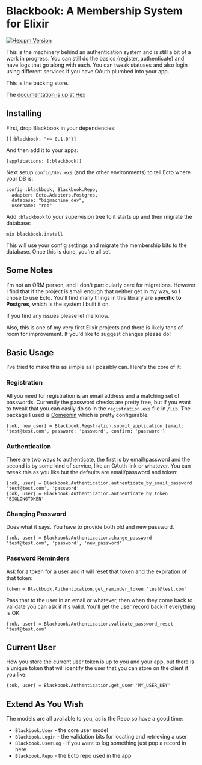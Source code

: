 # Blackbook: A Membership System for Elixir

[![Hex.pm Version](https://img.shields.io/hexpm/v/blackbook.svg)](https://hex.pm/packages/blackbook)


This is the machinery behind an authentication system and is still a bit of a work in progress. You can still do the basics (register, authenticate) and have logs that go along with each. You can tweak statuses and also login using different services if you have OAuth plumbed into your app.

This is the backing store.

The [documentation is up at Hex](http://hexdocs.pm/blackbook)

## Installing

First, drop Blackbook in your dependencies:

```
[{:blackbook, ">= 0.1.0"}]
```

And then add it to your apps:

```
[applications: [:blackbook]]
```

Next setup `config/dev.exs` (and the other environments) to tell Ecto where your DB is:

```
config :blackbook, Blackbook.Repo,
  adapter: Ecto.Adapters.Postgres,
  database: "bigmachine_dev",
  username: "rob"
```

Add `:blackbook` to your supervision tree to it starts up and then migrate the database:


```
mix blackbook.install
```

This will use your config settings and migrate the membership bits to the database. Once this is done, you're all set.

## Some Notes

I'm not an ORM person, and I don't particularly care for migrations. However I find that if the project is small enough that neither get in my way, so I chose to use Ecto. You'll find many things in this library are **specific to Postgres**, which is the system I built it on.

If you find any issues please let me know.

Also, this is one of my very first Elixir projects and there is likely tons of room for improvement. If you'd like to suggest changes please do!

## Basic Usage

I've tried to make this as simple as I possibly can. Here's the core of it:


### Registration

All you need for registration is an email address and a matching set of passwords. Currently the password checks are pretty free,
but if you want to tweak that you can easily do so in the `registration.exs` file in `/lib`. The package I used is [Comeonin](https://github.com/elixircnx/comeonin) which is pretty configurable.

```
{:ok, new_user} = Blackbook.Regstration.submit_application [email: 'test@test.com', password: 'password', confirm: 'password']
```

### Authentication

There are two ways to authenticate, the first is by email/password and the second is by some kind of service, like an OAuth link or whatever. You can tweak this as you like but the defaults are email/password and token:

```
{:ok, user} = Blackbook.Authentication.authenticate_by_email_password 'test@test.com', 'password'
{:ok, user} = Blackbook.Authentication.authenticate_by_token 'BIGLONGTOKEN'
```

### Changing Password

Does what it says. You have to provide both old and new password.

```
{:ok, user} = Blackbook.Authentication.change_password 'test@test.com', 'password', 'new_password'
```

### Password Reminders

Ask for a token for a user and it will reset that token and the expiration of that token:

```
token = Blackbook.Authentication.get_reminder_token 'test@test.com'
```

Pass that to the user in an email or whatever, then when they come back to validate you can ask if it's valid. You'll get the user record back if everything is OK.

```
{:ok, user} = Blackbook.Authentication.validate_password_reset 'test@test.com'
```

## Current User

How you store the current user token is up to you and your app, but there is a unique token that will identify the user that you can store on the client if you like:

```
{:ok, user} = Blackbook.Authentication.get_user 'MY_USER_KEY'
```

## Extend As You Wish

The models are all available to you, as is the Repo so have a good time:

 - `Blackbook.User` - the core user model
 - `Blackbook.Login` - the validation bits for locating and retrieving a user
 - `Blackbook.UserLog` - if you want to log something just pop a record in here
 - `Blackbook.Repo` - the Ecto repo used in the app
